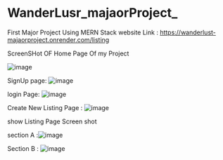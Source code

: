 # WanderLusr_majaorProject_
First Major Project Using MERN Stack
website Link : https://wanderlust-majaorproject.onrender.com/listing

ScreenSHot OF Home Page Of my Project

![image](https://github.com/143KRISHU/WanderLusr_majaorProject_/assets/145432688/e515d866-95b5-4d3f-861b-cedcc6ec5af3)

SignUp page: ![image](https://github.com/143KRISHU/WanderLusr_majaorProject_/assets/145432688/e9ba4ddf-77c8-415f-b2a4-e0918d4aa121)

login Page: ![image](https://github.com/143KRISHU/WanderLusr_majaorProject_/assets/145432688/0fa339ee-3ebf-4864-9f47-614835fa7b67)

Create New Listing Page : ![image](https://github.com/143KRISHU/WanderLusr_majaorProject_/assets/145432688/82a72721-fe34-4405-b25f-3e6fdd9ffe3b)

show Listing Page Screen shot 

section A :![image](https://github.com/143KRISHU/WanderLusr_majaorProject_/assets/145432688/36c7ba55-63a4-47b9-a9cc-a03b00fdf9e9)

Section B : ![image](https://github.com/143KRISHU/WanderLusr_majaorProject_/assets/145432688/a20ea464-7380-4934-aa6c-37f81992c5e1)
